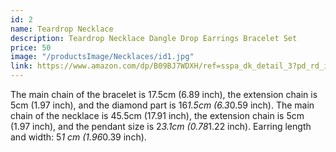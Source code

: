 ```yaml
---
id: 2
name: Teardrop Necklace
description: Teardrop Necklace Dangle Drop Earrings Bracelet Set
price: 50
image: "/productsImage/Necklaces/id1.jpg"
link: https://www.amazon.com/dp/B09BJ7WDXH/ref=sspa_dk_detail_3?pd_rd_i=B09BJ7WDXH&pd_rd_w=MaTQ5&content-id=amzn1.sym.4d0fffec-3aba-4480-8fad-c6bd8f7f6b41&pf_rd_p=4d0fffec-3aba-4480-8fad-c6bd8f7f6b41&pf_rd_r=JZZRKHEWCAA8QTAMEEP2&pd_rd_wg=bCCb5&pd_rd_r=01c29dac-6aa1-460c-947e-832e5836c48f&s=apparel&sp_csd=d2lkZ2V0TmFtZT1zcF9kZXRhaWxfdGhlbWF0aWM&spLa=ZW5jcnlwdGVkUXVhbGlmaWVyPUEzUzBBQUVLN0VLNzRKJmVuY3J5cHRlZElkPUEwMjEwMzkxMVZIQkhIQUxJSjVIQiZlbmNyeXB0ZWRBZElkPUEwMzY2MzYxMU5ZRVNJTExOSzhCWiZ3aWRnZXROYW1lPXNwX2RldGFpbF90aGVtYXRpYyZhY3Rpb249Y2xpY2tSZWRpcmVjdCZkb05vdExvZ0NsaWNrPXRydWU&th=1
---
```


The main chain of the bracelet is 17.5cm (6.89 inch), the extension chain is 5cm (1.97 inch), and the diamond part is 16*1.5cm (6.3*0.59 inch). The main chain of the necklace is 45.5cm (17.91 inch), the extension chain is 5cm (1.97 inch), and the pendant size is 2*3.1cm (0.78*1.22 inch). Earring length and width: 5*1 cm (1.96*0.39 inch).
